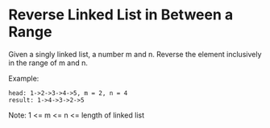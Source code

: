 # Reverse Linked List in Between a Range  

Given a singly linked list, a number m and n. Reverse the element inclusively  
in the range of m and n.  

Example:
```
head: 1->2->3->4->5, m = 2, n = 4
result: 1->4->3->2->5
```
Note:
1 <= m <= n <= length of linked list
